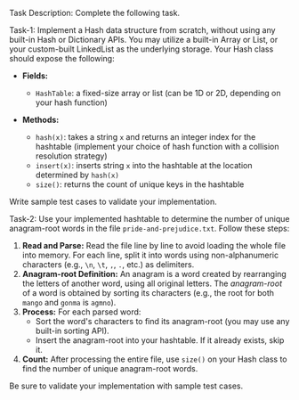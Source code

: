 Task Description: Complete the following task.

Task-1: Implement a Hash data structure from scratch, without using any built-in Hash or Dictionary APIs. You may utilize a built-in Array or List, or your custom-built LinkedList as the underlying storage. Your Hash class should expose the following:

- **Fields:**
    - `HashTable`: a fixed-size array or list (can be 1D or 2D, depending on your hash function)

- **Methods:**
    - `hash(x)`: takes a string `x` and returns an integer index for the hashtable (implement your choice of hash function with a collision resolution strategy)
    - `insert(x)`: inserts string `x` into the hashtable at the location determined by `hash(x)`
    - `size()`: returns the count of unique keys in the hashtable

Write sample test cases to validate your implementation.

Task-2: Use your implemented hashtable to determine the number of unique anagram-root words in the file `pride-and-prejudice.txt`. Follow these steps:

1. **Read and Parse:** Read the file line by line to avoid loading the whole file into memory. For each line, split it into words using non-alphanumeric characters (e.g., `\n`, `\t`, `,`, `.`, etc.) as delimiters.
2. **Anagram-root Definition:** An anagram is a word created by rearranging the letters of another word, using all original letters. The *anagram-root* of a word is obtained by sorting its characters (e.g., the root for both `mango` and `gonma` is `agmno`).
3. **Process:** For each parsed word:
   - Sort the word's characters to find its anagram-root (you may use any built-in sorting API).
   - Insert the anagram-root into your hashtable. If it already exists, skip it.
4. **Count:** After processing the entire file, use `size()` on your Hash class to find the number of unique anagram-root words.

Be sure to validate your implementation with sample test cases.